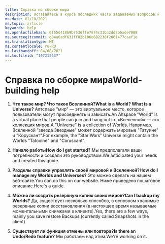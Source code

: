 ```yaml
---
title: Справка по сборке мира
description: Оставайтесь в курсе последних часто задаваемых вопросов и решений для мирового здания в Алтспацевр.
ms.date: 02/10/2021
ms.topic: article
keywords: help
ms.openlocfilehash: 6f55d418b9b7536ffe7874c31ba2dd2b5ade7008
ms.sourcegitcommit: d84a6adf631ff02b106e682238f2861477caef1e
ms.translationtype: MT
ms.contentlocale: ru-RU
ms.lasthandoff: 04/08/2021
ms.locfileid: "107212637"
---
```

# <a name="world-building-help"></a><span data-ttu-id="2cdcf-104">Справка по сборке мира</span><span class="sxs-lookup"><span data-stu-id="2cdcf-104">World-building help</span></span>

1. <span data-ttu-id="2cdcf-105">**Что такое мир? Что такое Вселенной?**</span><span class="sxs-lookup"><span data-stu-id="2cdcf-105">**What is a World? What is a Universe?**</span></span>
<span data-ttu-id="2cdcf-106">Алтспаце "мир" — это виртуальное место, которое пользователи могут присоединять и зависать.</span><span class="sxs-lookup"><span data-stu-id="2cdcf-106">An Altspace "World" is a virtual place that people can join and hang out in.</span></span> <span data-ttu-id="2cdcf-107">«Вселенной» — это коллекция миров.</span><span class="sxs-lookup"><span data-stu-id="2cdcf-107">A "Universe" is a collection of Worlds.</span></span> <span data-ttu-id="2cdcf-108">Например, Вселенной "звезда Звездные" может содержать мировые "Татуине" и "Корускант".</span><span class="sxs-lookup"><span data-stu-id="2cdcf-108">For example, the "Star Wars" Universe might contain the Worlds "Tatooine" and "Coruscant".</span></span>

2. <span data-ttu-id="2cdcf-109">**Начало работы**</span><span class="sxs-lookup"><span data-stu-id="2cdcf-109">**How do I get started?**</span></span>
<span data-ttu-id="2cdcf-110">Мы предполагали ваши потребности и создали это руководством.</span><span class="sxs-lookup"><span data-stu-id="2cdcf-110">We anticipated your needs and created this guide.</span></span>

3. <span data-ttu-id="2cdcf-111">**Разделы справки управлять своей мировой и Вселенной?**</span><span class="sxs-lookup"><span data-stu-id="2cdcf-111">**How do I manage my Worlds and Universes?**</span></span>
<span data-ttu-id="2cdcf-112">Это можно сделать на нашем веб-сайте.</span><span class="sxs-lookup"><span data-stu-id="2cdcf-112">You can do this on our website.</span></span> <span data-ttu-id="2cdcf-113">Ниже приведено пошаговое описание.</span><span class="sxs-lookup"><span data-stu-id="2cdcf-113">Here's a guide.</span></span> 

4. <span data-ttu-id="2cdcf-114">**Можно ли создать резервную копию своих миров?**</span><span class="sxs-lookup"><span data-stu-id="2cdcf-114">**Can I backup my Worlds?**</span></span>
<span data-ttu-id="2cdcf-115">Да, существует несколько способов, в основном хранимые резервные копии восстановления (в настоящее время называемые моментальными снимками в клиенте).</span><span class="sxs-lookup"><span data-stu-id="2cdcf-115">Yes, there are a few ways, mainly you save restore Backups (currently called Snapshots in the client)</span></span>

5. <span data-ttu-id="2cdcf-116">**Существует ли функция отмены или повтора?**</span><span class="sxs-lookup"><span data-stu-id="2cdcf-116">**Is there an Undo/Redo feature?**</span></span>
<span data-ttu-id="2cdcf-117">Мы работаем над этим.</span><span class="sxs-lookup"><span data-stu-id="2cdcf-117">We're working on it.</span></span>